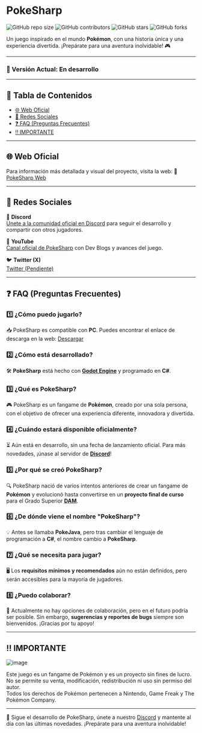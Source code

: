 # PokeSharp

![GitHub repo size](https://img.shields.io/github/repo-size/Maek0s/PokeSharp)
![GitHub contributors](https://img.shields.io/github/contributors/Maek0s/PokeSharp)
![GitHub stars](https://img.shields.io/github/stars/Maek0s/PokeSharp?style=social)
![GitHub forks](https://img.shields.io/github/forks/Maek0s/PokeSharp?style=social)

Un juego inspirado en el mundo **Pokémon**, con una historia única y una experiencia divertida. ¡Prepárate para una aventura inolvidable! 🎮

---

### 🚀 Versión Actual: **En desarrollo**

---

## 📜 Tabla de Contenidos
- [🌐 Web Oficial](#-web-oficial)
- [📣 Redes Sociales](#-redes-sociales)
- [❓ FAQ (Preguntas Frecuentes)](#-faq-preguntas-frecuentes)
- [‼️ IMPORTANTE](#-importante)

---

## 🌐 Web Oficial

Para información más detallada y visual del proyecto, visita la web:
🔗 [PokeSharp Web](https://maek0s.github.io/PokeSharpWeb/)

---

## 📣 Redes Sociales

💬 **Discord**  
[Unete a la comunidad oficial en Discord](https://discord.com/invite/FqJ6ZgYRrU) para seguir el desarrollo y compartir con otros jugadores.

🎥 **YouTube**  
[Canal oficial de PokeSharp](https://www.youtube.com/@PokeSharpOfficial) con Dev Blogs y avances del juego.

🐦 **Twitter (X)**  
[Twitter (Pendiente)](https://x.com/)

---

## ❓ FAQ (Preguntas Frecuentes)

### 1️⃣ ¿Cómo puedo jugarlo?
📥 PokeSharp es compatible con **PC**. Puedes encontrar el enlace de descarga en la web: [Descargar](https://maek0s.github.io/PokeSharpWeb/)

### 2️⃣ ¿Cómo está desarrollado?
🛠️ **PokeSharp** está hecho con **[Godot Engine](https://godotengine.org/)** y programado en **C#**.

### 3️⃣ ¿Qué es PokeSharp?
🎮 PokeSharp es un fangame de **Pokémon**, creado por una sola persona, con el objetivo de ofrecer una experiencia diferente, innovadora y divertida.

### 4️⃣ ¿Cuándo estará disponible oficialmente?
⏳ Aún está en desarrollo, sin una fecha de lanzamiento oficial. Para más novedades, ¡únase al servidor de [**Discord**](https://discord.com/invite/FqJ6ZgYRrU)!

### 5️⃣ ¿Por qué se creó PokeSharp?
🔍 PokeSharp nació de varios intentos anteriores de crear un fangame de **Pokémon** y evolucionó hasta convertirse en un **proyecto final de curso** para el Grado Superior <abbr title="Desarrollo de Aplicaciones Multiplataforma">**DAM**</abbr>.

### 6️⃣ ¿De dónde viene el nombre "PokeSharp"?
💡 Antes se llamaba **PokeJava**, pero tras cambiar el lenguaje de programación a **C#**, el nombre cambio a **PokeSharp**.

### 7️⃣ ¿Qué se necesita para jugar?
🖥️ Los **requisitos mínimos y recomendados** aún no están definidos, pero serán accesibles para la mayoría de jugadores.

### 8️⃣ ¿Puedo colaborar?
🤝 Actualmente no hay opciones de colaboración, pero en el futuro podría ser posible. Sin embargo, **sugerencias y reportes de bugs** siempre son bienvenidos. ¡Gracias por tu apoyo!

---

## ‼️ IMPORTANTE

![image](https://github.com/user-attachments/assets/5cb0a2ec-6b5d-472a-aebb-fe8b040d06cb)

Este juego es un fangame de Pokémon y es un proyecto sin fines de lucro.  
No se permite su venta, modificación, redistribución ni uso sin permiso del autor.  
Todos los derechos de Pokémon pertenecen a Nintendo, Game Freak y The Pokémon Company.

---

📌 Sigue el desarrollo de PokeSharp, únete a nuestro [Discord](https://discord.com/invite/FqJ6ZgYRrU) y mantente al día con las últimas novedades. ¡Prepárate para una aventura inolvidable!
